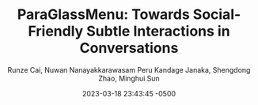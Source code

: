 ---
title: "ParaGlassMenu: Towards Social-Friendly Subtle Interactions in Conversations"
image: "/assets/publication/截圖-2024-02-25-下午10.11.45-1024x294.png"
description: 
keywords: 
date:  2023-03-18 23:43:45 -0500
date-text: CHI
author: Runze Cai, Nuwan Nanayakkarawasam Peru Kandage Janaka, Shengdong Zhao, Minghui Sun 
pdf-link: 
page-link:
video-link:
---